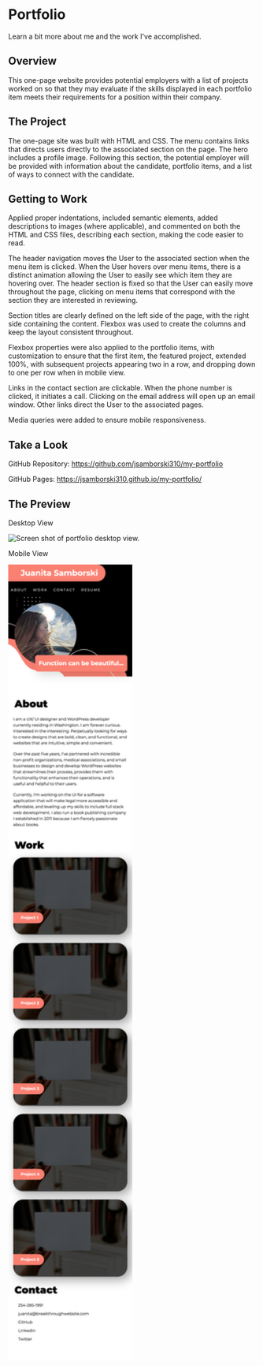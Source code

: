 # Portfolio
Learn a bit more about me and the work I've accomplished.

## Overview

This one-page website provides potential employers with a list of projects worked on so that they may evaluate if the skills displayed in each portfolio item meets their requirements for a position within their company.

## The Project

The one-page site was built with HTML and CSS. The menu contains links that directs users directly to the associated section on the page. The hero includes a profile image. Following this section, the potential employer will be provided with information about the candidate, portfolio items, and a list of ways to connect with the candidate. 

## Getting to Work

Applied proper indentations, included semantic elements, added descriptions to images (where applicable), and commented on both the HTML and CSS files, describing each section, making the code easier to read. 

The header navigation moves the User to the associated section when the menu item is clicked. When the User hovers over menu items, there is a distinct animation allowing the User to easily see which item they are hovering over. The header section is fixed so that the User can easily move throughout the page, clicking on menu items that correspond with the section they are interested in reviewing. 

Section titles are clearly defined on the left side of the page, with the right side containing the content. Flexbox was used to create the columns and keep the layout consistent throughout. 

Flexbox properties were also applied to the portfolio items, with customization to ensure that the first item, the featured project, extended 100%, with subsequent projects appearing two in a row, and dropping down to one per row when in mobile view. 

Links in the contact section are clickable. When the phone number is clicked, it initiates a call. Clicking on the email address will open up an email window. Other links direct the User to the associated pages. 

Media queries were added to ensure mobile responsiveness. 

## Take a Look

GitHub Repository: https://github.com/jsamborski310/my-portfolio

GitHub Pages: https://jsamborski310.github.io/my-portfolio/

## The Preview

Desktop View

![Screen shot of portfolio desktop view.](assets/images/Samborski-Portfolio-DesktopVersion.png)

Mobile View

<img src="assets/images/Samborski-Portfolio-MobileVersion.png" width="50%" height="auto" alt="Screen shot of portfolio mobile view.">

